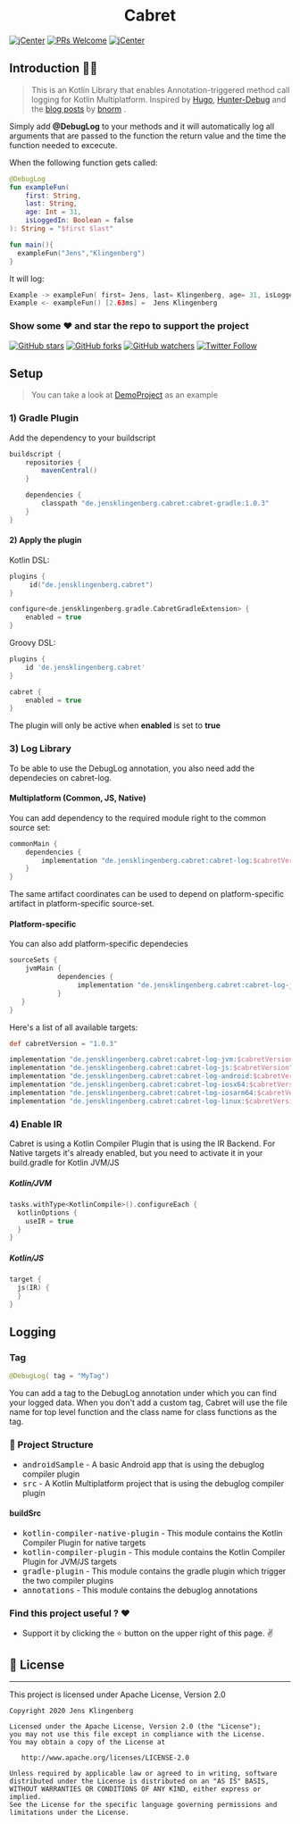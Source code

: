 
<h1 align="center"> Cabret </h1>

[![jCenter](https://img.shields.io/badge/Apache-2.0-green.svg
)](https://github.com/Foso/DebugLog/blob/master/LICENSE)
[![PRs Welcome](https://img.shields.io/badge/PRs-welcome-brightgreen.svg?style=flat-square)](http://makeapullrequest.com)
[![jCenter](https://img.shields.io/badge/Kotlin-1.4.20-green.svg
)](https://github.com/Foso/Sheasy/blob/master/LICENSE)



## Introduction 🙋‍♂️

> This is an Kotlin Library that enables Annotation-triggered method call logging for Kotlin Multiplatform. Inspired by [Hugo](https://github.com/JakeWharton/hugo), [Hunter-Debug](https://github.com/Leaking/Hunter/blob/master/README_hunter_debug.md) and the [blog posts](https://blog.bnorm.dev/) by [bnorm](https://github.com/bnorm) .

Simply add **@DebugLog** to your methods and it will automatically log all arguments that are passed to the function the return value and the time the function needed to excecute.

When the following function gets called:

```kotlin
@DebugLog
fun exampleFun(
    first: String,
    last: String,
    age: Int = 31,
    isLoggedIn: Boolean = false
): String = "$first $last"

fun main(){
  exampleFun("Jens","Klingenberg")
}
```

It will log:
```kotlin
Example -> exampleFun( first= Jens, last= Klingenberg, age= 31, isLoggedIn= false)
Example <- exampleFun() [2.63ms] =  Jens Klingenberg
```

### Show some :heart: and star the repo to support the project

[![GitHub stars](https://img.shields.io/github/stars/Foso/Cabret-Log.svg?style=social&label=Star)](https://github.com/Foso/Cabret-Log) [![GitHub forks](https://img.shields.io/github/forks/Foso/Cabret-Log.svg?style=social&label=Fork)](https://github.com/Foso/Cabret-Log/fork) [![GitHub watchers](https://img.shields.io/github/watchers/Foso/Cabret-Log.svg?style=social&label=Watch)](https://github.com/Foso/Cabret-Log) [![Twitter Follow](https://img.shields.io/twitter/follow/jklingenberg_.svg?style=social)](https://twitter.com/jklingenberg_)

## Setup
> You can take a look at [DemoProject](https://github.com/Foso/Cabret-Log/tree/master/CabretDemo) as an example

### 1) Gradle Plugin

Add the dependency to your buildscript

```groovy
buildscript {
    repositories {
        mavenCentral()
    }

    dependencies {
        classpath "de.jensklingenberg.cabret:cabret-gradle:1.0.3"
    }
}

```
#### 2) Apply the plugin


Kotlin DSL:

```kotlin
plugins {
     id("de.jensklingenberg.cabret")
}

configure<de.jensklingenberg.gradle.CabretGradleExtension> {
    enabled = true
}
```       

Groovy DSL:

```gradle
plugins {
    id 'de.jensklingenberg.cabret'
}

cabret {
    enabled = true
}
```

The plugin will only be active when **enabled** is set to **true**

### 3) Log Library
To be able to use the DebugLog annotation, you also need add the dependecies on cabret-log.

#### Multiplatform (Common, JS, Native)

You can add dependency to the required module right to the common source set:
```gradle
commonMain {
    dependencies {
        implementation "de.jensklingenberg.cabret:cabret-log:$cabretVersion"
    }
}
```
The same artifact coordinates can be used to depend on platform-specific artifact in platform-specific source-set.

#### Platform-specific 
You can also add platform-specific dependecies

```gradle
sourceSets {
    jvmMain {
            dependencies {
                 implementation "de.jensklingenberg.cabret:cabret-log-jvm:1.0.3"
            }
   }
}
```

Here's a list of all available targets:
```gradle
def cabretVersion = "1.0.3"

implementation "de.jensklingenberg.cabret:cabret-log-jvm:$cabretVersion"
implementation "de.jensklingenberg.cabret:cabret-log-js:$cabretVersion"
implementation "de.jensklingenberg.cabret:cabret-log-android:$cabretVersion"
implementation "de.jensklingenberg.cabret:cabret-log-iosx64:$cabretVersion"
implementation "de.jensklingenberg.cabret:cabret-log-iosarm64:$cabretVersion"
implementation "de.jensklingenberg.cabret:cabret-log-linux:$cabretVersion"

```

### 4) Enable IR
Cabret is using a Kotlin Compiler Plugin that is using the IR Backend. For Native targets it's already enabled, but you need to activate it in your build.gradle for Kotlin JVM/JS

##### Kotlin/JVM
```kotlin
tasks.withType<KotlinCompile>().configureEach {
  kotlinOptions {
    useIR = true
  }
}
```

##### Kotlin/JS
```kotlin
target {
  js(IR) {
  }
}
```

## Logging

### Tag

```kotlin
@DebugLog( tag = "MyTag")
```

You can add a tag to the DebugLog annotation under which you can find your logged data. When you don't add a custom tag, Cabret will use the file name for top level function and the class name for class functions as the tag.




### 👷 Project Structure
* <kbd>androidSample</kbd> - A basic Android app that is using the debuglog compiler plugin
* <kbd>src</kbd> - A Kotlin Multiplatform project that is using the debuglog compiler plugin


#### buildSrc
 *  <kbd>kotlin-compiler-native-plugin</kbd> - This module contains the Kotlin Compiler Plugin for native targets
 *  <kbd>kotlin-compiler-plugin</kbd> - This module contains the Kotlin Compiler Plugin for JVM/JS targets
 *  <kbd>gradle-plugin</kbd> - This module contains the gradle plugin which trigger the two compiler plugins
 *  <kbd>annotations</kbd> - This module contains the debuglog annotations


### Find this project useful ? :heart:
* Support it by clicking the :star: button on the upper right of this page. :v:

## 📜 License

-------

This project is licensed under Apache License, Version 2.0

    Copyright 2020 Jens Klingenberg

    Licensed under the Apache License, Version 2.0 (the "License");
    you may not use this file except in compliance with the License.
    You may obtain a copy of the License at

       http://www.apache.org/licenses/LICENSE-2.0

    Unless required by applicable law or agreed to in writing, software
    distributed under the License is distributed on an "AS IS" BASIS,
    WITHOUT WARRANTIES OR CONDITIONS OF ANY KIND, either express or implied.
    See the License for the specific language governing permissions and
    limitations under the License.

